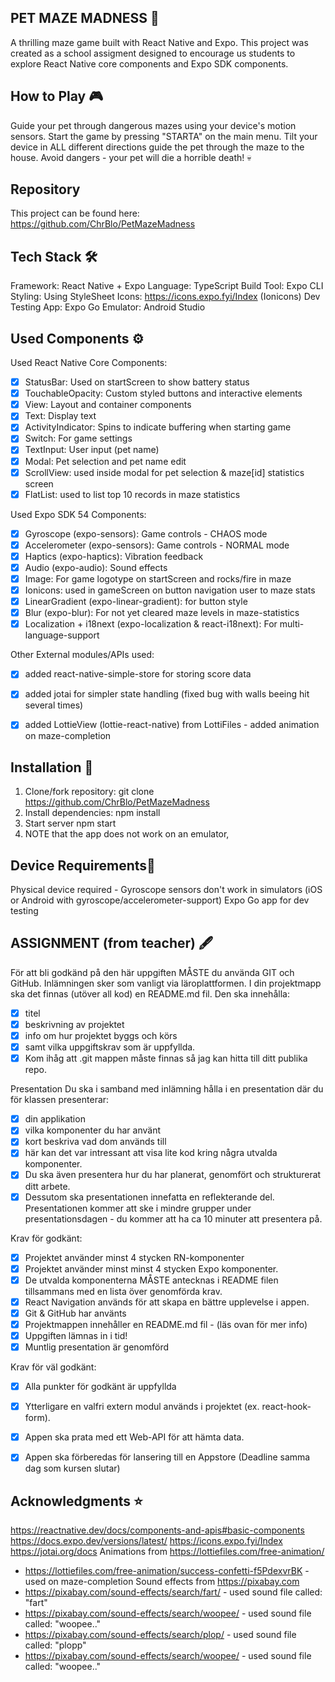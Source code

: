 ## PET MAZE MADNESS 🐹
A thrilling maze game built with React Native and Expo. 
This project was created as a school assigment designed to encourage us students to explore React Native core components and Expo SDK components.

## How to Play 🎮
Guide your pet through dangerous mazes using your device's motion sensors.
Start the game by pressing "STARTA" on the main menu.
Tilt your device in ALL different directions guide the pet through the maze to the house.
Avoid dangers - your pet will die a horrible death! 💀

## Repository
This project can be found here: https://github.com/ChrBlo/PetMazeMadness

## Tech Stack 🛠 
Framework: React Native + Expo
Language: TypeScript
Build Tool: Expo CLI
Styling: Using StyleSheet
Icons: https://icons.expo.fyi/Index (Ionicons)
Dev Testing App: Expo Go
Emulator: Android Studio

## Used Components ⚙️
Used React Native Core Components:
- [X] StatusBar: Used on startScreen to show battery status
- [X] TouchableOpacity: Custom styled buttons and interactive elements
- [X] View: Layout and container components
- [X] Text: Display text
- [X] ActivityIndicator: Spins to indicate buffering when starting game
- [X] Switch: For game settings
- [X] TextInput: User input (pet name)
- [X] Modal: Pet selection and pet name edit
- [X] ScrollView: used inside modal for pet selection & maze[id] statistics screen
- [X] FlatList: used to list top 10 records in maze statistics

Used Expo SDK 54 Components:
- [X] Gyroscope (expo-sensors): Game controls - CHAOS mode
- [X] Accelerometer (expo-sensors): Game controls - NORMAL mode
- [X] Haptics (expo-haptics): Vibration feedback
- [X] Audio (expo-audio): Sound effects
- [X] Image: For game logotype on startScreen and rocks/fire in maze
- [X] Ionicons: used in gameScreen on button navigation user to maze stats
- [X] LinearGradient (expo-linear-gradient): for button style
- [X] Blur (expo-blur): For not yet cleared maze levels in maze-statistics
- [X] Localization + i18next (expo-localization & react-i18next): For multi-language-support

Other External modules/APIs used:
- [X] added react-native-simple-store for storing score data
- [X] added jotai for simpler state handling (fixed bug with walls beeing hit several times)
- [X] added LottieView (lottie-react-native) from LottiFiles - added animation on maze-completion 


## Installation 🚀
1. Clone/fork repository:
git clone https://github.com/ChrBlo/PetMazeMadness
2. Install dependencies:
npm install
3. Start server
npm start
4. NOTE that the app does not work on an emulator, 

## Device Requirements📱 
Physical device required - Gyroscope sensors don't work in simulators
(iOS or Android with gyroscope/accelerometer-support)
Expo Go app for dev testing

## ASSIGNMENT (from teacher) 🖋️
För att bli godkänd på den här uppgiften MÅSTE du använda GIT och GitHub.
Inlämningen sker som vanligt via läroplattformen. I din projektmapp ska det finnas
(utöver all kod) en README.md fil. Den ska innehålla:
   - [X] titel
   - [X] beskrivning av projektet
   - [X] info om hur projektet byggs och körs 
   - [X] samt vilka uppgiftskrav som är uppfyllda. 
- [X] Kom ihåg att .git mappen måste finnas så jag kan hitta till ditt publika repo.

Presentation
Du ska i samband med inlämning hålla i en presentation där du för klassen presenterar:
- [X] din applikation
- [X] vilka komponenter du har använt 
- [X] kort beskriva vad dom används till
- [X] här kan det var intressant att visa lite kod kring några utvalda komponenter. 
- [X] Du ska även presentera hur du har planerat, genomfört och strukturerat ditt arbete. 
- [X] Dessutom ska presentationen innefatta en reflekterande del. 
Presentationen kommer att ske i mindre grupper under presentationsdagen - du kommer att ha ca 10 minuter att presentera på.

Krav för godkänt:
- [X] Projektet använder minst 4 stycken RN-komponenter 
- [X] Projektet använder minst minst 4 stycken Expo komponenter.
- [X] De utvalda komponenterna MÅSTE antecknas i README filen tillsammans med en lista över genomförda krav.
- [X] React Navigation används för att skapa en bättre upplevelse i appen.
- [X] Git & GitHub har använts
- [X] Projektmappen innehåller en README.md fil - (läs ovan för mer info)
- [X] Uppgiften lämnas in i tid!
- [X] Muntlig presentation är genomförd

Krav för väl godkänt:
- [X] Alla punkter för godkänt är uppfyllda
- [X] Ytterligare en valfri extern modul används i projektet (ex. react-hook-form).
- [X] Appen ska prata med ett Web-API för att hämta data.
- [X] Appen ska förberedas för lansering till en Appstore (Deadline samma dag som kursen slutar)


## Acknowledgments ⭐ 
https://reactnative.dev/docs/components-and-apis#basic-components
https://docs.expo.dev/versions/latest/
https://icons.expo.fyi/Index
https://jotai.org/docs
Animations from https://lottiefiles.com/free-animation/
- https://lottiefiles.com/free-animation/success-confetti-f5PdexvrBK - used on maze-completion
Sound effects from https://pixabay.com
- https://pixabay.com/sound-effects/search/fart/ - used sound file called: "fart"
- https://pixabay.com/sound-effects/search/woopee/ - used sound file called: "woopee.."
- https://pixabay.com/sound-effects/search/plop/ - used sound file called: "plopp"
- https://pixabay.com/sound-effects/search/woopee/ - used sound file called: "woopee.."


